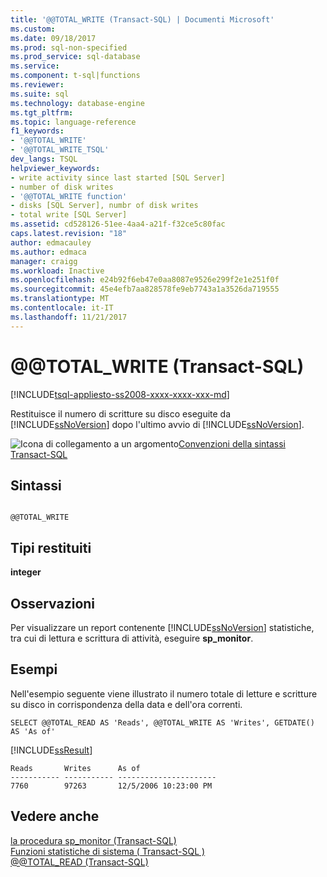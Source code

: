 ```yaml
---
title: '@@TOTAL_WRITE (Transact-SQL) | Documenti Microsoft'
ms.custom: 
ms.date: 09/18/2017
ms.prod: sql-non-specified
ms.prod_service: sql-database
ms.service: 
ms.component: t-sql|functions
ms.reviewer: 
ms.suite: sql
ms.technology: database-engine
ms.tgt_pltfrm: 
ms.topic: language-reference
f1_keywords:
- '@@TOTAL_WRITE'
- '@@TOTAL_WRITE_TSQL'
dev_langs: TSQL
helpviewer_keywords:
- write activity since last started [SQL Server]
- number of disk writes
- '@@TOTAL_WRITE function'
- disks [SQL Server], numbr of disk writes
- total write [SQL Server]
ms.assetid: cd528126-51ee-4aa4-a21f-f32ce5c80fac
caps.latest.revision: "18"
author: edmacauley
ms.author: edmaca
manager: craigg
ms.workload: Inactive
ms.openlocfilehash: e24b92f6eb47e0aa8087e9526e299f2e1e251f0f
ms.sourcegitcommit: 45e4efb7aa828578fe9eb7743a1a3526da719555
ms.translationtype: MT
ms.contentlocale: it-IT
ms.lasthandoff: 11/21/2017
---
```

# <a name="x40x40totalwrite-transact-sql"></a>&#x40;&#x40;TOTAL_WRITE (Transact-SQL)
[!INCLUDE[tsql-appliesto-ss2008-xxxx-xxxx-xxx-md](../../includes/tsql-appliesto-ss2008-xxxx-xxxx-xxx-md.md)]

  Restituisce il numero di scritture su disco eseguite da [!INCLUDE[ssNoVersion](../../includes/ssnoversion-md.md)] dopo l'ultimo avvio di [!INCLUDE[ssNoVersion](../../includes/ssnoversion-md.md)].  
  
 ![Icona di collegamento a un argomento](../../database-engine/configure-windows/media/topic-link.gif "Icona di collegamento a un argomento")[Convenzioni della sintassi Transact-SQL](../../t-sql/language-elements/transact-sql-syntax-conventions-transact-sql.md)  
  
## <a name="syntax"></a>Sintassi  
  
```  
  
@@TOTAL_WRITE  
```  
  
## <a name="return-types"></a>Tipi restituiti  
 **integer**  
  
## <a name="remarks"></a>Osservazioni  
 Per visualizzare un report contenente [!INCLUDE[ssNoVersion](../../includes/ssnoversion-md.md)] statistiche, tra cui di lettura e scrittura di attività, eseguire **sp_monitor**.  
  
## <a name="examples"></a>Esempi  
 Nell'esempio seguente viene illustrato il numero totale di letture e scritture su disco in corrispondenza della data e dell'ora correnti.  
  
```  
SELECT @@TOTAL_READ AS 'Reads', @@TOTAL_WRITE AS 'Writes', GETDATE() AS 'As of'  
```  
  
 [!INCLUDE[ssResult](../../includes/ssresult-md.md)]  
  
```  
Reads       Writes      As of                   
----------- ----------- ----------------------  
7760        97263       12/5/2006 10:23:00 PM   
```  
  
## <a name="see-also"></a>Vedere anche  
 [la procedura sp_monitor &#40;Transact-SQL&#41;](../../relational-databases/system-stored-procedures/sp-monitor-transact-sql.md)   
 [Funzioni statistiche di sistema &#40; Transact-SQL &#41;](../../t-sql/functions/system-statistical-functions-transact-sql.md)   
 [@@TOTAL_READ &#40;Transact-SQL&#41;](../../t-sql/functions/total-read-transact-sql.md)  
  
  
